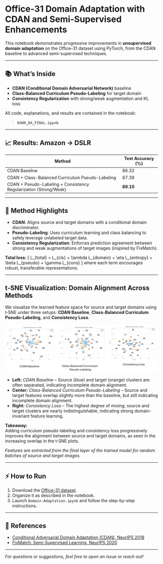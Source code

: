 # Office-31 Domain Adaptation with CDAN and Semi-Supervised Enhancements

This notebook demonstrates progressive improvements in **unsupervised domain adaptation** on the Office-31 dataset using PyTorch, from the CDAN baseline to advanced semi-supervised techniques.

---

## 📚 What’s Inside

- **CDAN (Conditional Domain Adversarial Network)** baseline
- **Class-Balanced Curriculum Pseudo-Labeling** for target domain
- **Consistency Regularization** with strong/weak augmentation and KL loss

All code, explanations, and results are contained in the notebook:  
> **`DANN_DA_FINAL.ipynb`**

---

## 📈 Results: Amazon → DSLR

| Method                                                            | Test Accuracy (%) |
|-------------------------------------------------------------------|-------------------|
| CDAN Baseline                                                     | 86.32             |
| CDAN + Class-Balanced Curriculum Pseudo-Labeling                  | 87.39             |
| CDAN + Pseudo-Labeling + Consistency Regularization (Strong/Weak) | **89.10**         |

---

## 📝 Method Highlights

- **CDAN**: Aligns source and target domains with a conditional domain discriminator.
- **Pseudo-Labeling**: Uses curriculum learning and class balancing to safely leverage unlabeled target data.
- **Consistency Regularization**: Enforces prediction agreement between strong and weak augmentations of target images (inspired by FixMatch).

**Total loss:**
\[
L_{total} = L_{cls} + \lambda L_{domain} + \eta L_{entropy} + \beta L_{pseudo} + \gamma L_{cons}
\]
where each term encourages robust, transferable representations.

---
## t‑SNE Visualization: Domain Alignment Across Methods

We visualize the learned feature space for source and target domains using t‑SNE under three setups: **CDAN Baseline**, **Class-Balanced Curriculum Pseudo-Labeling**, and **Consistency Loss**.

<p align="center">
  <img src="tsne.png" width="900"/>
</p>

- **Left:** *CDAN Baseline* – Source (blue) and target (orange) clusters are often separated, indicating incomplete domain alignment.
- **Center:** *Class-Balanced Curriculum Pseudo-Labeling* – Source and target features overlap slightly more than the baseline, but still indicating incomplete domain alignment.
- **Right:** *Consistency Loss* – The highest degree of mixing; source and target clusters are nearly indistinguishable, indicating strong domain-invariant feature learning.

**Takeaway:**  
Adding curriculum pseudo-labeling and consistency loss progressively improves the alignment between source and target domains, as seen in the increasing overlap in the t‑SNE plots.

*Features are extracted from the final layer of the trained model for random batches of source and target images.*


---


## ⚡ How to Run

1. Download the [Office-31 dataset](https://faculty.cc.gatech.edu/~judy/domainadapt/).
2. Organize it as described in the notebook.
3. Launch `Domain-Adaptation.ipynb` and follow the step-by-step instructions.

---

## 🔗 References

- [Conditional Adversarial Domain Adaptation (CDAN), NeurIPS 2018](https://arxiv.org/abs/1705.10667)
- [FixMatch: Semi-Supervised Learning, NeurIPS 2020](https://arxiv.org/abs/2001.07685)

---

*For questions or suggestions, feel free to open an issue or reach out!*
